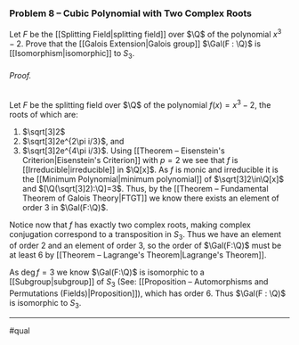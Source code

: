 ### Problem 8 – Cubic Polynomial with Two Complex Roots
Let $F$ be the [[Splitting Field|splitting field]] over $\Q$ of the polynomial $x^3-2$. Prove that the [[Galois Extension|Galois group]] $\Gal(F : \Q)$ is [[Isomorphism|isomorphic]] to $S_3$.

###### *Proof*.
Let $F$ be the splitting field over $\Q$ of the polynomial $f(x)=x^3-2$, the roots of which are:
1. $\sqrt[3]2$
2. $\sqrt[3]2e^{2\pi i/3}$, and 
3. $\sqrt[3]2e^{4\pi i/3}$.
Using [[Theorem – Eisenstein's Criterion|Eisenstein's Criterion]] with $p=2$ we see that $f$ is [[Irreducible|irreducible]] in $\Q[x]$. As $f$ is monic and irreducible it is the [[Minimum Polynomial|minimum polynomial]] of $\sqrt[3]2\in\Q[x]$ and $[\Q(\sqrt[3]2):\Q]=3$. Thus, by the [[Theorem – Fundamental Theorem of Galois Theory|FTGT]] we know there exists an element of order $3$ in $\Gal(F:\Q)$. 

Notice now that  $f$ has exactly two complex roots, making complex conjugation correspond to a transposition in $S_3$. Thus we have an element of order $2$ and an element of order $3$, so the order of $\Gal(F:\Q)$ must be at least $6$ by [[Theorem – Lagrange's Theorem|Lagrange's Theorem]].

As $\deg f=3$ we know $\Gal(F:\Q)$ is isomorphic to a [[Subgroup|subgroup]] of $S_3$ (See: [[Proposition – Automorphisms and Permutations (Fields)|Proposition]]), which has order $6$. Thus $\Gal(F : \Q)$ is isomorphic to $S_3$.
***
#qual